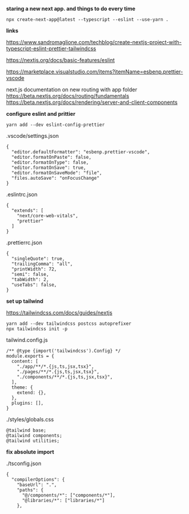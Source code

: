 **staring a new next app. and things to do every time**

```
npx create-next-app@latest --typescript --eslint --use-yarn .
```

**links**

https://www.sandromaglione.com/techblog/create-nextjs-project-with-typescript-eslint-prettier-tailwindcss

https://nextjs.org/docs/basic-features/eslint

https://marketplace.visualstudio.com/items?itemName=esbenp.prettier-vscode

next.js documentation on new routing with app folder
https://beta.nextjs.org/docs/routing/fundamentals
https://beta.nextjs.org/docs/rendering/server-and-client-components

**configure eslint and prittier**

```
yarn add --dev eslint-config-prettier
```

.vscode/settings.json

```
{
  "editor.defaultFormatter": "esbenp.prettier-vscode",
  "editor.formatOnPaste": false,
  "editor.formatOnType": false,
  "editor.formatOnSave": true,
  "editor.formatOnSaveMode": "file",
  "files.autoSave": "onFocusChange"
}
```

.eslintrc.json

```
{
  "extends": [
    "next/core-web-vitals",
    "prettier"
  ]
}
```

.prettierrc.json

```
{
  "singleQuote": true,
  "trailingComma": "all",
  "printWidth": 72,
  "semi": false,
  "tabWidth": 2,
  "useTabs": false,
}
```

**set up tailwind**

https://tailwindcss.com/docs/guides/nextjs

```
yarn add --dev tailwindcss postcss autoprefixer
npx tailwindcss init -p
```

tailwind.config.js

```
/** @type {import('tailwindcss').Config} */
module.exports = {
  content: [
    "./app/**/*.{js,ts,jsx,tsx}",
    "./pages/**/*.{js,ts,jsx,tsx}",
    "./components/**/*.{js,ts,jsx,tsx}",
  ],
  theme: {
    extend: {},
  },
  plugins: [],
}
```

./styles/globals.css

```
@tailwind base;
@tailwind components;
@tailwind utilities;
```

**fix absolute import**

./tsconfig.json

```
{
  "compilerOptions": {
    "baseUrl": ".",
    "paths": {
      "@/components/*": ["components/*"],
      "@libraries/*": ["libraries/*"]
    },
```
